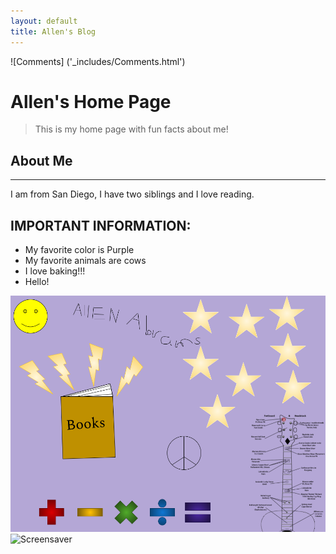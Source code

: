 ```yaml
---
layout: default
title: Allen's Blog
---
```

![Comments] ('_includes/Comments.html')
# Allen's Home Page  

>This is my home page with fun facts about me!

## About Me

--- 

I am from San Diego, I have two siblings and I love reading. 

## IMPORTANT INFORMATION:
- My favorite color is Purple 
- My favorite animals are cows
- I love baking!!!
- Hello!

<Comments /> 

![Collage about me](images/My_Drawing.png "Allen Collage")
![Screensaver](/Users/alyssa-allenabrams/vscode/NewRepository/NewRepository/images/the_alien.gif "Screensaver")

